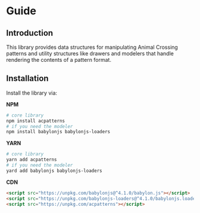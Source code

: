# Guide

## Introduction

 This library provides data structures for manipulating Animal Crossing patterns and  utility structures like drawers and modelers that handle rendering the contents of a pattern format.
 
 <Introduction />

## Installation

Install the library via:

**NPM**

``` bash
# core library
npm install acpatterns
# if you need the modeler
npm install babylonjs babylonjs-loaders
```

**YARN**

``` bash
# core library
yarn add acpatterns
# if you need the modeler
yard add babylonjs babylonjs-loaders
```

**CDN**

<code-group>
<code-block title="unpkg">

``` html
<script src="https://unpkg.com/babylonjs@^4.1.0/babylon.js"></script>
<script src="https://unpkg.com/babylonjs-loaders@^4.1.0/babylonjs.loaders.min.js"></script>
<script src="https://unpkg.com/acpatterns"></script>
```

</code-block>
</code-group>
